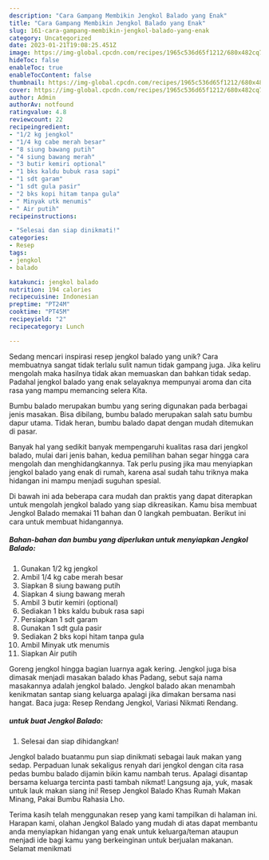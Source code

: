 ```yaml
---
description: "Cara Gampang Membikin Jengkol Balado yang Enak"
title: "Cara Gampang Membikin Jengkol Balado yang Enak"
slug: 161-cara-gampang-membikin-jengkol-balado-yang-enak
category: Uncategorized
date: 2023-01-21T19:08:25.451Z
image: https://img-global.cpcdn.com/recipes/1965c536d65f1212/680x482cq70/jengkol-balado-foto-resep-utama.jpg
hideToc: false
enableToc: true
enableTocContent: false
thumbnail: https://img-global.cpcdn.com/recipes/1965c536d65f1212/680x482cq70/jengkol-balado-foto-resep-utama.jpg
cover: https://img-global.cpcdn.com/recipes/1965c536d65f1212/680x482cq70/jengkol-balado-foto-resep-utama.jpg
author: Admin
authorAv: notfound
ratingvalue: 4.8
reviewcount: 22
recipeingredient:
- "1/2 kg jengkol"
- "1/4 kg cabe merah besar"
- "8 siung bawang putih"
- "4 siung bawang merah"
- "3 butir kemiri optional"
- "1 bks kaldu bubuk rasa sapi"
- "1 sdt garam"
- "1 sdt gula pasir"
- "2 bks kopi hitam tanpa gula"
- " Minyak utk menumis"
- " Air putih"
recipeinstructions:

- "Selesai dan siap dinikmati!"
categories:
- Resep
tags:
- jengkol
- balado

katakunci: jengkol balado 
nutrition: 194 calories
recipecuisine: Indonesian
preptime: "PT24M"
cooktime: "PT45M"
recipeyield: "2"
recipecategory: Lunch

---
```





Sedang mencari inspirasi resep jengkol balado yang unik? Cara membuatnya sangat tidak terlalu sulit namun tidak gampang juga. Jika keliru mengolah maka hasilnya tidak akan memuaskan dan bahkan tidak sedap. Padahal jengkol balado yang enak selayaknya mempunyai aroma dan cita rasa yang mampu memancing selera Kita.





Bumbu balado merupakan bumbu yang sering digunakan pada berbagai jenis masakan. Bisa dibilang, bumbu balado merupakan salah satu bumbu dapur utama. Tidak heran, bumbu balado dapat dengan mudah ditemukan di pasar.

Banyak hal yang sedikit banyak mempengaruhi kualitas rasa dari jengkol balado, mulai dari jenis bahan, kedua pemilihan bahan segar hingga cara mengolah dan menghidangkannya. Tak perlu pusing jika mau menyiapkan jengkol balado yang enak di rumah, karena asal sudah tahu triknya maka hidangan ini mampu menjadi suguhan spesial.






Di bawah ini ada beberapa cara mudah dan praktis yang dapat diterapkan untuk mengolah jengkol balado yang siap dikreasikan. Kamu bisa membuat Jengkol Balado memakai 11 bahan dan 0 langkah pembuatan. Berikut ini cara untuk membuat hidangannya.

<!--inarticleads1-->

##### Bahan-bahan dan bumbu yang diperlukan untuk menyiapkan Jengkol Balado:

1. Gunakan 1/2 kg jengkol
1. Ambil 1/4 kg cabe merah besar
1. Siapkan 8 siung bawang putih
1. Siapkan 4 siung bawang merah
1. Ambil 3 butir kemiri (optional)
1. Sediakan 1 bks kaldu bubuk rasa sapi
1. Persiapkan 1 sdt garam
1. Gunakan 1 sdt gula pasir
1. Sediakan 2 bks kopi hitam tanpa gula
1. Ambil  Minyak utk menumis
1. Siapkan  Air putih


Goreng jengkol hingga bagian luarnya agak kering. Jengkol juga bisa dimasak menjadi masakan balado khas Padang, sebut saja nama masakannya adalah jengkol balado. Jengkol balado akan menambah kenikmatan santap siang keluarga apalagi jika dimakan bersama nasi hangat. Baca juga: Resep Rendang Jengkol, Variasi Nikmati Rendang. 

<!--inarticleads2-->

#####  untuk buat Jengkol Balado:


1. Selesai dan siap dihidangkan!

Jengkol balado buatanmu pun siap dinikmati sebagai lauk makan yang sedap. Perpaduan lunak sekaligus renyah dari jengkol dengan cita rasa pedas bumbu balado dijamin bikin kamu nambah terus. Apalagi disantap bersama keluarga tercinta pasti tambah nikmat! Langsung aja, yuk, masak untuk lauk makan siang ini! Resep Jengkol Balado Khas Rumah Makan Minang, Pakai Bumbu Rahasia Lho. 

Terima kasih telah menggunakan resep yang kami tampilkan di halaman ini. Harapan kami, olahan Jengkol Balado yang mudah di atas dapat membantu anda menyiapkan hidangan yang enak untuk keluarga/teman ataupun menjadi ide bagi kamu yang berkeinginan untuk berjualan makanan. Selamat menikmati
